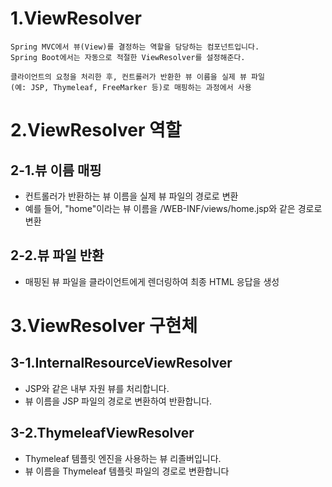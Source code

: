# 1.ViewResolver
    Spring MVC에서 뷰(View)를 결정하는 역할을 담당하는 컴포넌트입니다.
    Spring Boot에서는 자동으로 적절한 ViewResolver를 설정해준다.
    
    클라이언트의 요청을 처리한 후, 컨트롤러가 반환한 뷰 이름을 실제 뷰 파일
    (예: JSP, Thymeleaf, FreeMarker 등)로 매핑하는 과정에서 사용

# 2.ViewResolver 역할
## 2-1.뷰 이름 매핑
- 컨트롤러가 반환하는 뷰 이름을 실제 뷰 파일의 경로로 변환
- 예를 들어, "home"이라는 뷰 이름을 /WEB-INF/views/home.jsp와 같은 경로로 변환

## 2-2.뷰 파일 반환
- 매핑된 뷰 파일을 클라이언트에게 렌더링하여 최종 HTML 응답을 생성


# 3.ViewResolver 구현체
## 3-1.InternalResourceViewResolver
- JSP와 같은 내부 자원 뷰를 처리합니다.
- 뷰 이름을 JSP 파일의 경로로 변환하여 반환합니다.

## 3-2.ThymeleafViewResolver
- Thymeleaf 템플릿 엔진을 사용하는 뷰 리졸버입니다.
- 뷰 이름을 Thymeleaf 템플릿 파일의 경로로 변환합니다

